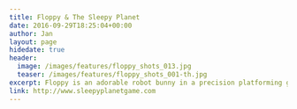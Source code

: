 ```yaml
---
title: Floppy & The Sleepy Planet
date: 2016-09-29T18:25:04+00:00
author: Jan
layout: page
hidedate: true
header:
  image: /images/features/floppy_shots_013.jpg
  teaser: /images/features/floppy_shots_001-th.jpg
excerpt: Floppy is an adorable robot bunny in a precision platforming game that requires a lot of skill and finesse to master.
link: http://www.sleepyplanetgame.com
---
```

